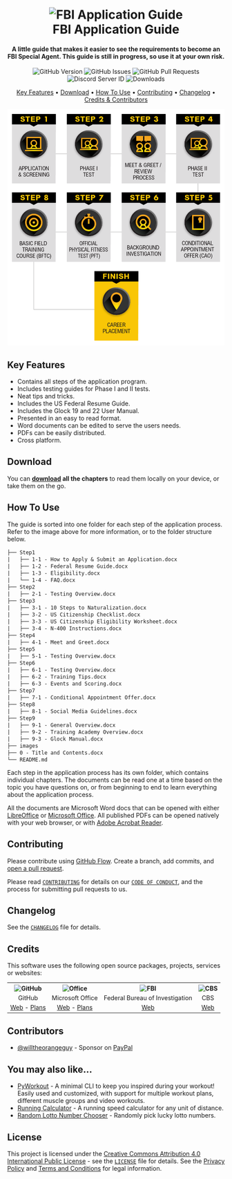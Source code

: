 <!-- Logo -->
<h1 align="center">
  <img src="https://upload.wikimedia.org/wikipedia/commons/d/da/Seal_of_the_Federal_Bureau_of_Investigation.svg" height="250px" width="400px" alt="FBI Application Guide">
  <br>
  FBI Application Guide
  <br>
</h1>

<!-- Copy -->
<h4 align="center">A little guide that makes it easier to see the requirements to become an FBI Special Agent. This guide is still in progress, so use it at your own risk.</h4>

<!-- Badges -->
<div align="center">
    <!-- Version -->
  <img alt="GitHub Version" src="https://img.shields.io/github/v/release/willtheorangeguy/FBI-Application-Guide">
  <!-- Issues -->
  <img alt="GitHub Issues" src="https://img.shields.io/github/issues/willtheorangeguy/FBI-Application-Guide">
  <!-- Pull Requests -->
  <img alt="GitHub Pull Requests" src="https://img.shields.io/github/issues-pr/willtheorangeguy/FBI-Application-Guide">
  <!-- Discord -->
  <img alt="Discord Server ID" src="https://img.shields.io/discord/957430856899776592">
  <!-- Downloads -->
  <img alt="Downloads" src="https://img.shields.io/github/downloads/willtheorangeguy/FBI-Application-Guide/total">
</div>

<!-- Navigation -->
<p align="center">
  <a href="#key-features">Key Features</a> •
  <a href="#download">Download</a> •
  <a href="#how-to-use">How To Use</a> •
  <a href="#contributing">Contributing</a> •
  <a href="#changelog">Changelog</a> •
  <a href="#credits">Credits & Contributors</a>
</p>

<!-- Screenshot(s) -->
![Application Process](https://raw.githubusercontent.com/willtheorangeguy/FBI-Application-Guide/master/images/intro.png)

## Key Features

* Contains all steps of the application program.
* Includes testing guides for Phase I and II tests.
* Neat tips and tricks.
* Includes the US Federal Resume Guide.
* Includes the Glock 19 and 22 User Manual.
* Presented in an easy to read format.
* Word documents can be edited to serve the users needs.
* PDFs can be easily distributed.
* Cross platform.

## Download

You can **[download](https://github.com/willtheorangeguy/FBI-Application-Guide/archive/refs/heads/master.zip) all the chapters** to read them locally on your device, or take them on the go.

## How To Use

The guide is sorted into one folder for each step of the application process. Refer to the image above for more information, or to the folder structure below.

```text
├── Step1
|   ├── 1-1 - How to Apply & Submit an Application.docx
|   ├── 1-2 - Federal Resume Guide.docx
|   ├── 1-3 - Eligibility.docx
|   └── 1-4 - FAQ.docx
├── Step2
|   ├── 2-1 - Testing Overview.docx
├── Step3
|   ├── 3-1 - 10 Steps to Naturalization.docx
|   ├── 3-2 - US Citizenship Checklist.docx
|   ├── 3-3 - US Citizenship Eligibility Worksheet.docx
|   ├── 3-4 - N-400 Instructions.docx
├── Step4
|   ├── 4-1 - Meet and Greet.docx
├── Step5
|   ├── 5-1 - Testing Overview.docx
├── Step6
|   ├── 6-1 - Testing Overview.docx
|   ├── 6-2 - Training Tips.docx
|   ├── 6-3 - Events and Scoring.docx
├── Step7
|   ├── 7-1 - Conditional Appointment Offer.docx
├── Step8
|   ├── 8-1 - Social Media Guidelines.docx
├── Step9
|   ├── 9-1 - General Overview.docx
|   ├── 9-2 - Training Academy Overview.docx
|   ├── 9-3 - Glock Manual.docx
├── images
├── 0 - Title and Contents.docx
└── README.md
```

Each step in the application process has its own folder, which contains individual chapters. The documents can be read one at a time based on the topic you have questions on, or from beginning to end to learn everything about the application process.

All the documents are Microsoft Word docs that can be opened with either [LibreOffice](https://www.libreoffice.org/download/download/) or [Microsoft Office](https://support.microsoft.com/en-us/office/download-and-install-or-reinstall-microsoft-365-or-office-2021-on-a-pc-or-mac-4414eaaf-0478-48be-9c42-23adc4716658). All published PDFs can be opened natively with your web browser, or with [Adobe Acrobat Reader](https://get.adobe.com/reader/).

## Contributing

Please contribute using [GitHub Flow](https://guides.github.com/introduction/flow). Create a branch, add commits, and [open a pull request](https://github.com/willtheorangeguy/FBI-Application-Guide/compare).

Please read [`CONTRIBUTING`](CONTRIBUTING.md) for details on our [`CODE OF CONDUCT`](CODE_OF_CONDUCT.md), and the process for submitting pull requests to us.

## Changelog

See the [`CHANGELOG`](CHANGELOG.md) file for details.

## Credits

This software uses the following open source packages, projects, services or websites:

<!-- Credits Table -->
<table>
  <tr>
    <th align="center"><img src="https://github.githubassets.com/images/modules/logos_page/GitHub-Mark.png" width="150" height="150" alt="GitHub"/></th>
    <th align="center"><img src="https://upload.wikimedia.org/wikipedia/commons/thumb/5/5f/Microsoft_Office_logo_%282019%E2%80%93present%29.svg/1200px-Microsoft_Office_logo_%282019%E2%80%93present%29.svg.png" width="150" height="150" alt="Office"/></th>
    <th align="center"><img src="https://upload.wikimedia.org/wikipedia/commons/d/da/Seal_of_the_Federal_Bureau_of_Investigation.svg" width="150" height="150" alt="FBI"/></th>
    <th align="center"><img src="https://yt3.ggpht.com/ytc/AKedOLQhzc1F2TZfVO42fdOsM0d6L9dJpiMBkVejLUtFVw=s900-c-k-c0x00ffffff-no-rj" width="150" height="150" alt="CBS"/></th>
  </tr>
  <tr>
    <td align="center">GitHub</td>
    <td align="center">Microsoft Office</td>
    <td align="center">Federal Bureau of Investigation</td>
    <td align="center">CBS</td>
  </tr>
  <tr>
    <td align="center"><a href="https://github.com/">Web</a> - <a href="https://github.com/pricing">Plans</a></td>
    <td align="center"><a href="https://www.office.com/">Web</a> - <a href="https://www.microsoft.com/en-ca/microsoft-365/buy/compare-all-microsoft-365-products?=&activetab=tab:primaryr1&rtc=1">Plans</a></td>
    <td align="center"><a href="https://www.fbi.gov/">Web</a></td>
    <td align="center"><a href="https://www.cbs.com/shows/fbi/">Web</a></td>
  </tr>
</table>

## Contributors

* [@willtheorangeguy](https://github.com/willtheorangeguy) - Sponsor on [PayPal](https://paypal.me/wvdg44?country.x=CA&locale.x=en_US)

## You may also like...

* [PyWorkout](https://github.com/willtheorangeguy/PyWorkout) - A minimal CLI to keep you inspired during your workout! Easily used and customized, with support for multiple workout plans, different muscle groups and video workouts.
* [Running Calculator](https://github.com/willtheorangeguy/Running-Calculator) - A running speed calculator for any unit of distance.
* [Random Lotto Number Chooser](https://github.com/willtheorangeguy/Random-Lotto-Number-Chooser) - Randomly pick lucky lotto numbers.

## License

This project is licensed under the [Creative Commons Attribution 4.0 International Public License](https://creativecommons.org/licenses/by/4.0/) - see the [`LICENSE`](LICENSE.md) file for details. See the [Privacy Policy](https://github.com/willtheorangeguy/FBI-Application-Guide/blob/main/docs/legal/PRIVACY.md) and [Terms and Conditions](https://github.com/willtheorangeguy/FBI-Application-Guide/blob/main/docs/legal/TERMS.md) for legal information.
